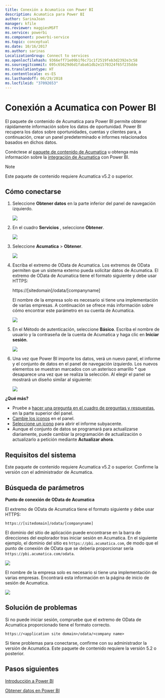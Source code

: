 ```yaml
---
title: Conexión a Acumatica con Power BI
description: Acumatica para Power BI
author: SarinaJoan
manager: kfile
ms.reviewer: maggiesMSFT
ms.service: powerbi
ms.component: powerbi-service
ms.topic: conceptual
ms.date: 10/16/2017
ms.author: sarinas
LocalizationGroup: Connect to services
ms.openlocfilehash: 9366eff71e09b1f6c71c1f2519feb3d2392e3c58
ms.sourcegitcommit: 695c65629d6d1faba61db2e1570324f65f235dde
ms.translationtype: HT
ms.contentlocale: es-ES
ms.lasthandoff: 06/29/2018
ms.locfileid: "37092653"
---
```

# <a name="connect-to-acumatica-with-power-bi"></a>Conexión a Acumatica con Power BI
El paquete de contenido de Acumatica para Power BI permite obtener rápidamente información sobre los datos de oportunidad. Power BI recupera los datos sobre oportunidades, cuentas y clientes para, a continuación, crear un panel predeterminado e informes relacionados basados en dichos datos.

Conéctese al [paquete de contenido de Acumatica](https://app.powerbi.com/getdata/services/acumatica) u obtenga más información sobre la [integración de Acumatica](https://powerbi.microsoft.com/integrations/acumatica) con Power BI.

>[!NOTE]
>Este paquete de contenido requiere Acumatica v5.2 o superior.

## <a name="how-to-connect"></a>Cómo conectarse
1. Seleccione **Obtener datos** en la parte inferior del panel de navegación izquierdo.
   
   ![](media/service-connect-to-acumatica/getdata3.png)
2. En el cuadro **Servicios** , seleccione **Obtener**.
   
   ![](media/service-connect-to-acumatica/getdata2.png)
3. Seleccione **Acumatica** \> **Obtener**.
   
   ![](media/service-connect-to-acumatica/acumatica.png)
4. Escriba el extremo de OData de Acumatica. Los extremos de OData permiten que un sistema externo pueda solicitar datos de Acumatica. El extremo de OData de Acumatica tiene el formato siguiente y debe usar HTTPS:
   
     https://[sitedomain]/odata/[companyname]
   
   El nombre de la empresa solo es necesario si tiene una implementación de varias empresas. A continuación se ofrece más información sobre cómo encontrar este parámetro en su cuenta de Acumatica.
   
   ![](media/service-connect-to-acumatica/parameters.png)
5. En el Método de autenticación, seleccione **Básico**. Escriba el nombre de usuario y la contraseña de la cuenta de Acumatica y haga clic en **Iniciar sesión**.
   
    ![](media/service-connect-to-acumatica/creds2.png)
6. Una vez que Power BI importe los datos, verá un nuevo panel, el informe y el conjunto de datos en el panel de navegación izquierdo. Los nuevos elementos se muestran marcados con un asterisco amarillo \* que desaparece una vez que se realiza la selección. Al elegir el panel se mostrará un diseño similar al siguiente:
   
    ![](media/service-connect-to-acumatica/dashboard.png)

**¿Qué más?**

* Pruebe a [hacer una pregunta en el cuadro de preguntas y respuestas](power-bi-q-and-a.md), en la parte superior del panel.
* [Cambie los iconos](service-dashboard-edit-tile.md) en el panel.
* [Seleccione un icono](service-dashboard-tiles.md) para abrir el informe subyacente.
* Aunque el conjunto de datos se programará para actualizarse diariamente, puede cambiar la programación de actualización o actualizarlo a petición mediante **Actualizar ahora**.

## <a name="system-requirements"></a>Requisitos del sistema
Este paquete de contenido requiere Acumatica v5.2 o superior. Confirme la versión con el administrador de Acumatica.

## <a name="finding-parameters"></a>Búsqueda de parámetros
**Punto de conexión de OData de Acumatica**

El extremo de OData de Acumatica tiene el formato siguiente y debe usar HTTPS:

    https://[sitedomain]/odata/[companyname]

El dominio del sitio de aplicación puede encontrarse en la barra de direcciones del explorador tras iniciar sesión en Acumatica. En el siguiente ejemplo, el dominio del sitio es `https://pbi.acumatica.com`, de modo que el punto de conexión de OData que se debería proporcionar sería `https://pbi.acumatica.com/odata`.

 ![](media/service-connect-to-acumatica/url.png)

El nombre de la empresa solo es necesario si tiene una implementación de varias empresas. Encontrará esta información en la página de inicio de sesión de Acumatica.

![](media/service-connect-to-acumatica/signin2.png)

## <a name="troubleshooting"></a>Solución de problemas
Si no puede iniciar sesión, compruebe que el extremo de OData de Acumatica proporcionado tiene el formato correcto.

    https://<application site domain>/odata/<company name>

Si tiene problemas para conectarse, confirme con su administrador la versión de Acumatica. Este paquete de contenido requiere la versión 5.2 o posterior.

## <a name="next-steps"></a>Pasos siguientes
[Introducción a Power BI](service-get-started.md)

[Obtener datos en Power BI](service-get-data.md)

